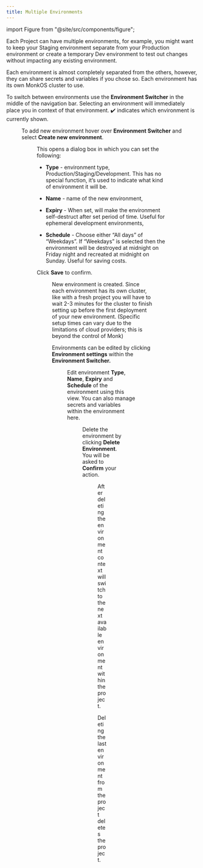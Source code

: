 ```yaml
---
title: Multiple Environments 
---
```


import Figure from "@site/src/components/figure";

Each Project can have multiple environments, for example, you might want to keep your Staging environment separate from your Production environment or create a temporary Dev environment to test out changes without impacting any existing environment.

Each environment is almost completely separated from the others, however, they can share secrets and variables if you chose so. Each environment has its own MonkOS cluster to use.

To switch between environments use the **Environment Switcher** in the middle of the navigation bar. Selecting an environment will immediately place you in context of that environment. ✔️ indicates which environment is currently shown.

<Figure src="/img/docs/gui/gui36.png" caption="Environment Switcher"/>

To add new environment hover over **Environment Switcher** and select **Create new environment**.

<Figure src="/img/docs/gui/gui51.png" caption="Creating new environment"/>

This opens a dialog box in which you can set the following:

*   **Type** - environment type, Production/Staging/Development. This has no special function, it’s used to indicate what kind of environment it will be.
    
*   **Name** - name of the new environment,
    
*   **Expiry** - When set, will make the environment self-destruct after set period of time. Useful for ephemeral development environments,
    
*   **Schedule** - Choose either “All days” of “Weekdays”. If “Weekdays” is selected then the environment will be destroyed at midnight on Friday night and recreated at midnight on Sunday. Useful for saving costs.
    

Click **Save** to confirm.

<Figure src="/img/docs/gui/gui42.png" caption="Form: Add new environment"/>

New environment is created. Since each environment has its own cluster, like with a fresh project you will have to wait 2-3 minutes for the cluster to finish setting up before the first deployment of your new environment. (Specific setup times can vary due to the limitations of cloud providers; this is beyond the control of Monk)

Environments can be edited by clicking **Environment settings** within the **Environment Switcher.**

<Figure src="/img/docs/gui/gui45.png" caption="Switching between environments"/>

Edit environment **Type**, **Name**, **Expiry** and **Schedule** of the environment using this view. You can also manage secrets and variables within the environment here.

<Figure src="/img/docs/gui/gui27.png" caption="Environment settings page"/>

Delete the environment by clicking **Delete Environment**. You will be asked to **Confirm** your action.

<Figure src="/img/docs/gui/gui49.png" caption="Deleting an environment"/>

After deleting the environment context will switch to the next available environment within the project.

Deleting the last environment from the project deletes the project.
